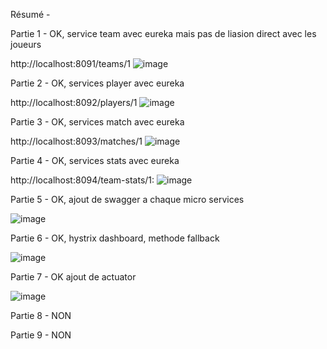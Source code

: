 Résumé - 

Partie 1 - OK, service team avec eureka mais pas de liasion direct avec les joueurs

http://localhost:8091/teams/1
![image](https://github.com/BardyGit/football-gestion/assets/58592579/ce7d9b32-c147-442d-82ae-a0c24ae4ab2d)


Partie 2 - OK, services player avec eureka

http://localhost:8092/players/1
![image](https://github.com/BardyGit/football-gestion/assets/58592579/9d957729-413d-4831-8902-69dbb1443db9)


Partie 3 - OK, services match avec eureka

http://localhost:8093/matches/1
![image](https://github.com/BardyGit/football-gestion/assets/58592579/5af9e843-8eeb-411a-b46c-7cb5c6fcc06f)

Partie 4 - OK, services stats avec eureka

http://localhost:8094/team-stats/1:
![image](https://github.com/BardyGit/football-gestion/assets/58592579/2d39b171-cf40-4e37-a41c-645ff2913e8f)

Partie 5 - OK, ajout de swagger a chaque micro services

![image](https://github.com/BardyGit/football-gestion/assets/58592579/f29d7111-35c2-4f61-8389-364a29c36093)

Partie 6 - OK, hystrix dashboard, methode fallback

![image](https://github.com/BardyGit/football-gestion/assets/58592579/f29f0625-eccb-4185-86d0-113fccc4de5b)

Partie 7 - OK ajout de actuator

![image](https://github.com/BardyGit/football-gestion/assets/58592579/17eb8007-fa1c-4a98-93a1-941fd375f816)

Partie 8 - NON

Partie 9 - NON
